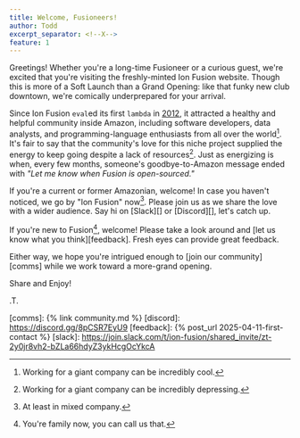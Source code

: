 ```yaml
---
title: Welcome, Fusioneers!
author: Todd
excerpt_separator: <!--X-->
feature: 1
---
```


Greetings!  Whether you're a long-time Fusioneer or a curious guest, we're excited that you're
visiting the freshly-minted Ion Fusion website. <!--X-->
Though this is more of a Soft Launch than a Grand Opening:
like that funky new club downtown, we're comically underprepared for your arrival.

Since Ion Fusion `eval`ed its first `lambda` in [2012][first], it attracted a healthy and
helpful community inside Amazon, including software developers, data analysts, and 
programming-language enthusiasts from all over the world[^good].
It's fair to say that the community's love for this niche project supplied the 
energy to keep going despite a lack of resources[^bad].
Just as energizing is when, every few months, someone's goodbye-to-Amazon message ended with
_"Let me know when Fusion is open-sourced."_

[first]: https://github.com/ion-fusion/fusion-java/commit/0b5baa36255aaeee13699a076a506ee42d47a98d
[^good]: Working for a giant company can be incredibly cool.
[^bad]:  Working for a giant company can be incredibly depressing.


If you're a current or former Amazonian, welcome!
In case you haven't noticed, we go by "Ion Fusion" now[^mix].
Please join us as we share the love with a wider audience. Say hi on [Slack][] or [Discord][], 
let's catch up.

[^mix]: At least in mixed company.

If you're new to Fusion[^fam], welcome!
Please take a look around and [let us know what you think][feedback].
Fresh eyes can provide great feedback.

[^fam]: You're family now, you can call us that.

Either way, we hope you're intrigued enough to [join our community][comms] while we work toward a more-grand opening.


Share and Enjoy!

.T.

[comms]:     {% link community.md %}
[discord]:   https://discord.gg/8pCSR7EyU9
[feedback]:  {% post_url 2025-04-11-first-contact %}
[slack]:     https://join.slack.com/t/ion-fusion/shared_invite/zt-2y0jr8vh2-bZLa66hdyZ3ykHcgOcYkcA

